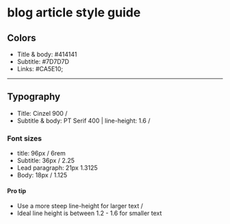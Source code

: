# blog article style guide

## Colors

- Title & body: #414141
- Subtitle: #7D7D7D
- Links: #CA5E10;

---

## Typography

- Title: Cinzel 900 /
- Subtitle & body: PT Serif 400 | line-height: 1.6 /

### Font sizes

- title: 96px    /                 6rem
- Subtitle: 36px  /                    2.25
- Lead paragraph: 21px       1.3125
- Body: 18px  /                          1.125

#### Pro tip
- Use a more steep line-height for larger text /
- Ideal line height is between 1.2 - 1.6 for smaller text
